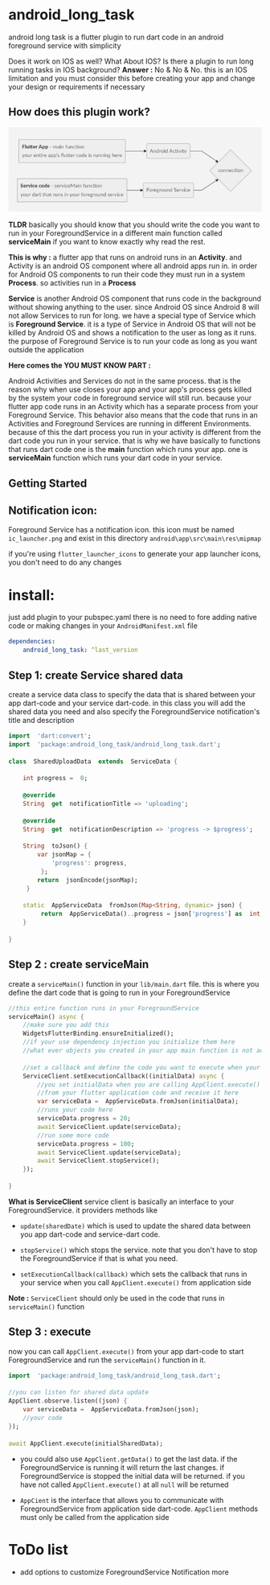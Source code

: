 # android_long_task

android long task is a flutter plugin to run dart code in an android foreground service with simplicity

Does it work on IOS as well?
What About IOS?
Is there a plugin to run long running tasks in IOS background?
**Answer :**
No & No & No. this is an IOS limitation and you must consider this before creating your app and change your design or requirements if necessary

  ## How does this plugin work?
![screenshot 1](diagram.jpg?raw=true "diagram")


**TLDR**
basically you should know that you should write the code you want to run in your ForegroundService in a different main function called **serviceMain**
if you want to know exactly why read the rest.


**This is why :**
a flutter app that runs on android runs in an **Activity**. and Activity is an android OS component where all android apps run in.  in order for Android OS components to run their code they must run in  a system **Process**.  so activities run in a **Process**

**Service** is another Android OS component that runs code in the background without showing anything to the user.  since Android OS since Android 8 will not allow Services to run for long. we have a special type of Service which is **Foreground Service**. it is a type of Service in Android OS that will not be killed by Android OS and shows a notification to the user as long as it runs. the purpose of Foreground Service is to run your code as long as you want outside the application

**Here comes the YOU MUST KNOW PART :**

Android Activities and Services do not in the same process. that is the reason why when use closes your app and your app's process gets killed by the system your code in foreground service will still run. because your flutter app code runs in an Activity which has a separate process from your Foreground Service. This behavior also means that the code that runs in an Activities and Foreground Services are running in different Environments. because of this the dart process you run in your activity is different from the dart code you run in your service. that is why we have basically to functions that runs dart code one is the **main** function which runs your app. one is **serviceMain** function which runs your dart code in your service.


## Getting Started

## Notification icon:
Foreground Service has a notification icon. this icon must be named `ic_launcher.png` and exist in this directory `android\app\src\main\res\mipmap`

if you're using `flutter_launcher_icons` to generate your app launcher icons, you don't need to do any changes

# install:
just add plugin to your pubspec.yaml
there is no need to fore adding native code or making changes in your `AndroidManifest.xml` file

```yaml
dependencies:
	android_long_task: ^last_version
```

## Step 1: create Service shared data
create a service data class to specify the data that is shared between your app dart-code and your service dart-code. in this class you  will add the shared data you need and also specify the ForegroundService notification's title and description

```dart
import  'dart:convert';
import  'package:android_long_task/android_long_task.dart';

class  SharedUploadData  extends  ServiceData {

    int progress =  0;

    @override
    String  get  notificationTitle => 'uploading';

    @override
    String  get  notificationDescription => 'progress -> $progress';

    String  toJson() {
        var jsonMap = {
            'progress': progress,
         };
        return  jsonEncode(jsonMap);
     }

    static  AppServiceData  fromJson(Map<String, dynamic> json) {
         return  AppServiceData()..progress = json['progress'] as  int;
    }

}
```

## Step 2 : create serviceMain

create a `serviceMain()` function in your `lib/main.dart` file. this is where you define the dart code that is going to run in your ForegroundService

```dart
//this entire function runs in your ForegroundService
serviceMain() async {
	//make sure you add this
	WidgetsFlutterBinding.ensureInitialized();
	//if your use dependency injection you initialize them here
	//what ever objects you created in your app main function is not accessible here

	//set a callback and define the code you want to execute when your ForegroundService runs
	ServiceClient.setExecutionCallback((initialData) async {
		//you set initialData when you are calling AppClient.execute()
		//from your flutter application code and receive it here
		var serviceData =  AppServiceData.fromJson(initialData);
		//runs your code here
		serviceData.progress = 20;
		await ServiceClient.update(serviceData);
		//run some more code
		serviceData.progress = 100;
		await ServiceClient.update(serviceData);
		await ServiceClient.stopService();
	});

}
```

**What is ServiceClient**
service client is basically an interface to your ForegroundService. it providers methods like
* `update(sharedDate)` which is used to update the shared data between you app dart-code and service-dart code.

* `stopService()` which stops the service. note that you don't have to stop the ForegroundService if that is what you need.

* `setExecutionCallback(callback)` which sets the callback that runs in your service when you call `AppClient.execute()` from application side

**Note :** `ServiceClient` should only be used in the code that runs in `serviceMain()` function

## Step 3 : execute

now you can call `AppClient.execute()` from your app dart-code to start ForegroundService and run the `serviceMain()` function in it.

```dart
import  'package:android_long_task/android_long_task.dart';

//you can listen for shared data update
AppClient.observe.listen((json) {
	var serviceData =  AppServiceData.fromJson(json);
	//your code
});

await AppClient.execute(initialSharedData);

```
* you could also use `AppClient.getData()` to get the last data. if the ForegroundService is running it will return the last changes. if ForegroundService is stopped the initial data will be returned. if you have not called `AppClient.execute()` at all `null` will be returned

* `AppCient` is the interface that allows you to communicate with ForegroundService from application side dart-code. `AppClient` methods must only be called from the application side

# ToDo list

* add options to customize ForegroundService Notification more

